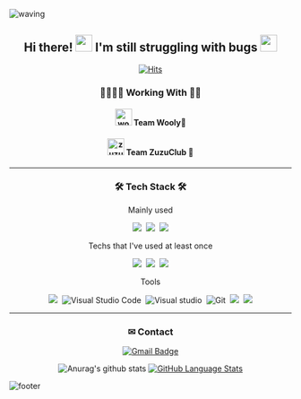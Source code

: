 
![waving](https://capsule-render.vercel.app/api?type=waving&height=200&text=SoyeonPark&fontColor=ffffff&fontAlign=70&fontAlignY=40&color=gradient)

<div align=center>
  
<h2 align="center"> Hi there! <img src="https://raw.githubusercontent.com/MartinHeinz/MartinHeinz/master/wave.gif" width="30px"> I'm still struggling with bugs <img src="https://media.giphy.com/media/WUlplcMpOCEmTGBtBW/giphy.gif" width="30"> </h2>

[![Hits](https://hits.seeyoufarm.com/api/count/incr/badge.svg?url=https%3A%2F%2Fgithub.com%2Fpaksuua&count_bg=%2379C83D&title_bg=%23555555&icon=&icon_color=%23E7E7E7&title=hits&edge_flat=true)](https://hits.seeyoufarm.com)


<h3>👨‍👩‍👧‍👦 Working With 👩‍💻 </h3>
<h4> <img width="30px" alt="wooly_logo" src="https://user-images.githubusercontent.com/43838030/114301612-9b230180-9b00-11eb-889e-dd7981d2a5ae.png"> Team Wooly💜 </h4>
<h4> <img width="30px" alt="zuzuclub_logo" src="https://user-images.githubusercontent.com/43838030/114815363-01ee3680-9df1-11eb-8154-df01dca81679.png"> Team ZuzuClub 🐆</h4>

---

<h3>🛠 Tech Stack 🛠</h3>
<p> Mainly used </p>
<p>
  <img src="https://img.shields.io/badge/Android-3DDC84?style=flat-square&logo=Android&logoColor=white"/></a>&nbsp 
  <img src="https://img.shields.io/badge/Kotlin-0095D5?style=flat-square&logo=Kotlin&logoColor=white"/></a>&nbsp 
  <img src="https://img.shields.io/badge/Java-007396?style=flat-square&logo=Java&logoColor=white"/></a>
  
<p> Techs that I've used at least once </p>
<p>
  <img src="https://img.shields.io/badge/Python-3766AB?style=flat-square&logo=Python&logoColor=white"/></a>&nbsp 
  <img src="https://img.shields.io/badge/C++-00599C?style=flat-square&logo=C%2B%2B&logoColor=white"/></a>&nbsp 
  <img src="https://img.shields.io/badge/C-A8B9CC?style=flat-square&logo=C&logoColor=white"/>
  

<p> Tools </p>
<p>
  <img src="https://img.shields.io/badge/Android Studio-3DDC84?style=flat-square&logo=Android-Studio&logoColor=white"/>&nbsp 
  <img alt="Visual Studio Code" src="https://img.shields.io/badge/-Visual Studio Code-007ACC?style=flat-square&logo=Visual%20Studio%20Code&logoColor=white" />&nbsp 
  <img alt="Visual studio" src="https://img.shields.io/badge/Visual%20studio%20-5C2D91.svg?&style=flat-square&logo=visual-studio"/>&nbsp 
  <img alt="Git" src="https://img.shields.io/badge/-Git-F05032?style=flat-square&logo=Git&logoColor=white" />&nbsp 
  <img src="https://img.shields.io/badge/Notion-000000?style=flat-square&logo=Notion&logoColor=white"/>&nbsp 
  <img src="https://img.shields.io/badge/Slack-4A154B?style=flat-square&logo=Slack&logoColor=white"/>
<!--   <img src="https://img.shields.io/badge/-Visual%20Studio%20Code-%23007ACC?style=for-the-badge&logo=Visual-Studio-Code" />
  <img alt="Visual Studio Code" src="https://img.shields.io/badge/-Visual%20Studio%20Code-21262d?style=plastic&logo=visual-studio-code&logoColor=007ACC" title="Visual Studio Code" />
 -->

---
  
### ✉ Contact
[![Gmail Badge](https://img.shields.io/badge/Gmail-d14836?style=flat-square&logo=Gmail&logoColor=white&link=mailto:mailto:paksuua@gmail.com)](mailto:paksuua@gmail.com)
  
![Anurag's github stats](https://github-readme-stats.vercel.app/api?username=paksuua&show_icons=true&theme=flag-india&hide_border=true)
[![GitHub Language Stats](https://github-readme-stats.vercel.app/api/top-langs/?username=paksuua&langs_count=8&theme=flag-india&layout=compact&hide_border=true)]()
<!--[![solved.ac tier](http://mazassumnida.wtf/api/generate_badge?boj=paksuua)](https://solved.ac/paksuua)-->
<!--[![willianrod's wakatime stats](https://github-readme-stats.vercel.app/api/wakatime?username=paksuua&theme=flag-india&layout=compact)](https://github.com/anuraghazra/github-readme-stats)-->
</div>

![footer](https://capsule-render.vercel.app/api?type=waving&color=auto&height=100&section=footer)

<!--
**paksuua/paksuua** is a ✨ _special_ ✨ repository because its `README.md` (this file) appears on your GitHub profile.
### Hi there 👋
Here are some ideas to get you started:

- 🔭 I’m currently working on ...
- 🌱 I’m currently learning ...
- 👯 I’m looking to collaborate on ...
- 🤔 I’m looking for help with ...
- 💬 Ask me about ...
- 📫 How to reach me: ...
- 😄 Pronouns: ...
- ⚡ Fun fact: ...
-->
